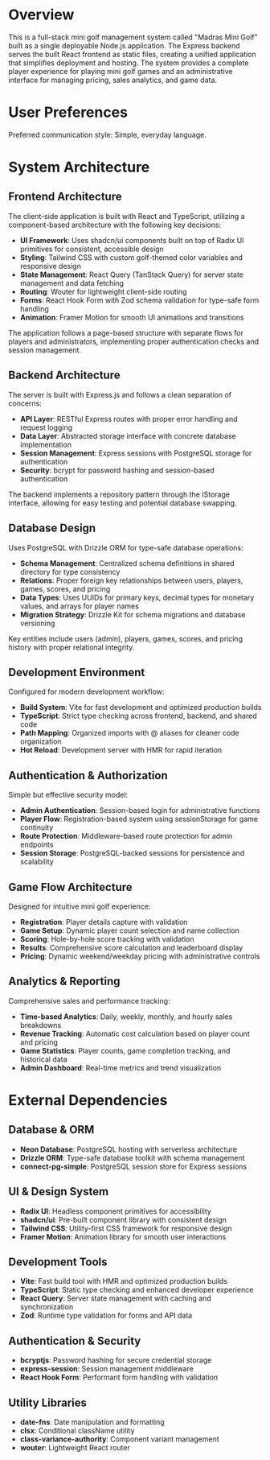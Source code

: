 # Overview

This is a full-stack mini golf management system called "Madras Mini Golf" built as a single deployable Node.js application. The Express backend serves the built React frontend as static files, creating a unified application that simplifies deployment and hosting. The system provides a complete player experience for playing mini golf games and an administrative interface for managing pricing, sales analytics, and game data.

# User Preferences

Preferred communication style: Simple, everyday language.

# System Architecture

## Frontend Architecture
The client-side application is built with React and TypeScript, utilizing a component-based architecture with the following key decisions:

- **UI Framework**: Uses shadcn/ui components built on top of Radix UI primitives for consistent, accessible design
- **Styling**: Tailwind CSS with custom golf-themed color variables and responsive design
- **State Management**: React Query (TanStack Query) for server state management and data fetching
- **Routing**: Wouter for lightweight client-side routing
- **Forms**: React Hook Form with Zod schema validation for type-safe form handling
- **Animation**: Framer Motion for smooth UI animations and transitions

The application follows a page-based structure with separate flows for players and administrators, implementing proper authentication checks and session management.

## Backend Architecture
The server is built with Express.js and follows a clean separation of concerns:

- **API Layer**: RESTful Express routes with proper error handling and request logging
- **Data Layer**: Abstracted storage interface with concrete database implementation
- **Session Management**: Express sessions with PostgreSQL storage for authentication
- **Security**: bcrypt for password hashing and session-based authentication

The backend implements a repository pattern through the IStorage interface, allowing for easy testing and potential database swapping.

## Database Design
Uses PostgreSQL with Drizzle ORM for type-safe database operations:

- **Schema Management**: Centralized schema definitions in shared directory for type consistency
- **Relations**: Proper foreign key relationships between users, players, games, scores, and pricing
- **Data Types**: Uses UUIDs for primary keys, decimal types for monetary values, and arrays for player names
- **Migration Strategy**: Drizzle Kit for schema migrations and database versioning

Key entities include users (admin), players, games, scores, and pricing history with proper relational integrity.

## Development Environment
Configured for modern development workflow:

- **Build System**: Vite for fast development and optimized production builds
- **TypeScript**: Strict type checking across frontend, backend, and shared code
- **Path Mapping**: Organized imports with @ aliases for cleaner code organization
- **Hot Reload**: Development server with HMR for rapid iteration

## Authentication & Authorization
Simple but effective security model:

- **Admin Authentication**: Session-based login for administrative functions
- **Player Flow**: Registration-based system using sessionStorage for game continuity
- **Route Protection**: Middleware-based route protection for admin endpoints
- **Session Storage**: PostgreSQL-backed sessions for persistence and scalability

## Game Flow Architecture
Designed for intuitive mini golf experience:

- **Registration**: Player details capture with validation
- **Game Setup**: Dynamic player count selection and name collection
- **Scoring**: Hole-by-hole score tracking with validation
- **Results**: Comprehensive score calculation and leaderboard display
- **Pricing**: Dynamic weekend/weekday pricing with administrative controls

## Analytics & Reporting
Comprehensive sales and performance tracking:

- **Time-based Analytics**: Daily, weekly, monthly, and hourly sales breakdowns
- **Revenue Tracking**: Automatic cost calculation based on player count and pricing
- **Game Statistics**: Player counts, game completion tracking, and historical data
- **Admin Dashboard**: Real-time metrics and trend visualization

# External Dependencies

## Database & ORM
- **Neon Database**: PostgreSQL hosting with serverless architecture
- **Drizzle ORM**: Type-safe database toolkit with schema management
- **connect-pg-simple**: PostgreSQL session store for Express sessions

## UI & Design System
- **Radix UI**: Headless component primitives for accessibility
- **shadcn/ui**: Pre-built component library with consistent design
- **Tailwind CSS**: Utility-first CSS framework for responsive design
- **Framer Motion**: Animation library for smooth user interactions

## Development Tools
- **Vite**: Fast build tool with HMR and optimized production builds
- **TypeScript**: Static type checking and enhanced developer experience
- **React Query**: Server state management with caching and synchronization
- **Zod**: Runtime type validation for forms and API data

## Authentication & Security
- **bcryptjs**: Password hashing for secure credential storage
- **express-session**: Session management middleware
- **React Hook Form**: Performant form handling with validation

## Utility Libraries
- **date-fns**: Date manipulation and formatting
- **clsx**: Conditional className utility
- **class-variance-authority**: Component variant management
- **wouter**: Lightweight React router